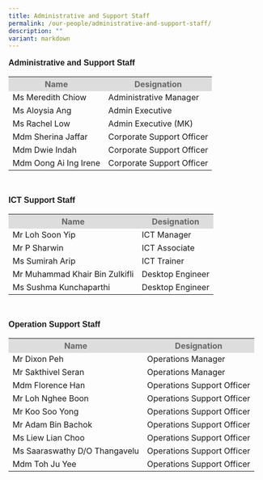 ```yaml
---
title: Administrative and Support Staff
permalink: /our-people/administrative-and-support-staff/
description: ""
variant: markdown
---
```

<p style="line-height:1.3; font-size:16px; font-family:Arial; text-align:justify;"><b>Administrative and Support Staff</b></p>
<table style="width: 580px">
    <tbody><tr>
        <th style="background-color:#DDD; color:#666;">Name</th>
        <th style="background-color:#DDD; color:#666;">Designation</th>
    </tr>
    <tr><td>Ms Meredith Chiow</td><td>Administrative Manager</td></tr>
    <tr><td>Ms Aloysia Ang</td><td>Admin Executive</td></tr>
    <tr><td>Ms Rachel Low</td><td>Admin Executive (MK)</td></tr>
    <tr><td>Mdm Sherina Jaffar</td><td>Corporate Support Officer</td></tr>
    <tr><td>Mdm Dwie Indah</td><td>Corporate Support Officer</td></tr>
    <tr><td>Mdm Oong Ai Ing Irene</td><td>Corporate Support Officer</td></tr>
</tbody></table>

<br>

<p style="line-height:1.3; font-size:16px; font-family:Arial; text-align:justify;"><b>ICT Support Staff</b></p>
<table style="width: 580px">
    <tbody><tr>
        <th style="background-color:#DDD; color:#666;">Name</th>
        <th style="background-color:#DDD; color:#666;">Designation</th>
    </tr>
    <tr><td>Mr Loh Soon Yip</td><td>ICT Manager</td></tr>
    <tr><td>Mr P Sharwin</td><td>ICT Associate</td></tr>
    <tr><td>Ms Sumirah Arip</td><td>ICT Trainer</td></tr>
    <tr><td>Mr Muhammad Khair Bin Zulkifli</td><td>Desktop Engineer</td></tr>
    <tr><td>Ms Sushma Kunchaparthi</td><td>Desktop Engineer</td></tr>
</tbody></table>

<br>

<p style="line-height:1.3; font-size:16px; font-family:Arial; text-align:justify;"><b>Operation Support Staff</b></p>
<table style="width: 580px">
    <tbody><tr>
        <th style="background-color:#DDD; color:#666;">Name</th>
        <th style="background-color:#DDD; color:#666;">Designation</th>
    </tr>
    <tr><td>Mr Dixon Peh</td><td>Operations Manager</td></tr>
    <tr><td>Mr Sakthivel Seran</td><td>Operations Manager</td></tr>
    <tr><td>Mdm Florence Han</td><td>Operations Support Officer</td></tr>
    <tr><td>Mr Loh Nghee Boon</td><td>Operations Support Officer</td></tr>
    <tr><td>Mr Koo Soo Yong</td><td>Operations Support Officer</td></tr>
    <tr><td>Mr Adam Bin Bachok</td><td>Operations Support Officer</td></tr>
    <tr><td>Ms Liew Lian Choo</td><td>Operations Support Officer</td></tr>
    <tr><td>Ms Saaraswathy D/O Thangavelu</td><td>Operations Support Officer</td></tr>
    <tr><td>Mdm Toh Ju Yee</td><td>Operations Support Officer</td></tr>
</tbody></table>